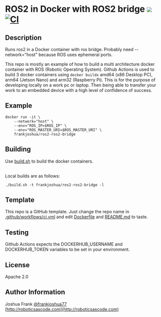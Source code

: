# ROS2 in Docker with ROS2 bridge [![](https://img.shields.io/docker/pulls/frankjoshua/ros2-ros2-bridge)](https://hub.docker.com/r/frankjoshua/ros2-ros2-bridge) [![CI](https://github.com/frankjoshua/docker-ros2-ros2-bridge/workflows/CI/badge.svg)](https://github.com/frankjoshua/docker-ros2-ros2-bridge/actions)

## Description

Runs ros2 in a Docker container with ros bridge. Probably need --network="host" because ROS uses ephemeral ports.

This repo is mostly an example of how to build a multi architecture docker container with ROS (Robotic Operating System). Github Actions is used to build 3 docker containers using `docker buildx` amd64 (x86 Desktop PC), arm64 (Jetson Nano) and arm32 (Raspberry Pi). This is for the purpose of developing locally on a work pc or laptop. Then being able to transfer your work to an embedded device with a high level of confidence of success.

## Example

```
docker run -it \
    --network="host" \
    --env="ROS_IP=$ROS_IP" \
    --env="ROS_MASTER_URI=$ROS_MASTER_URI" \
    frankjoshua/ros2-ros2-bridge
```

## Building

Use [build.sh](build.sh) to build the docker containers.

<br>Local builds are as follows:

```
./build.sh -t frankjoshua/ros2-ros2-bridge -l
```

## Template

This repo is a GitHub template. Just change the repo name in [.github/workflows/ci.yml](.github/workflows/ci.yml) and edit [Dockerfile](Dockerfile) and [README.md](README.md) to taste.

## Testing

Github Actions expects the DOCKERHUB_USERNAME and DOCKERHUB_TOKEN variables to be set in your environment.

## License

Apache 2.0

## Author Information

Joshua Frank [@frankjoshua77](https://www.twitter.com/@frankjoshua77)
<br>
[http://roboticsascode.com](http://roboticsascode.com)
